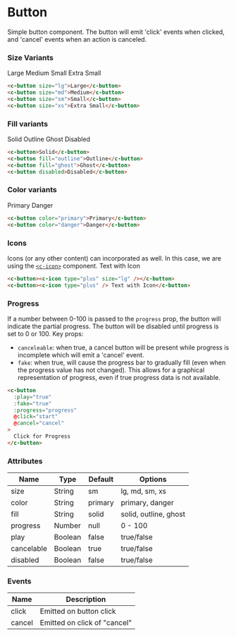 # Button

Simple button component. The button will emit 'click' events when clicked, and 'cancel' events when an action is canceled.

### Size Variants 

<component-container>
  <c-button size="lg">Large</c-button>
  <c-button size="md">Medium</c-button>
  <c-button size="sm">Small</c-button>
  <c-button size="xs">Extra Small</c-button>
</component-container>

``` html
<c-button size="lg">Large</c-button>
<c-button size="md">Medium</c-button>
<c-button size="sm">Small</c-button>
<c-button size="xs">Extra Small</c-button>
```

### Fill variants

<component-container>
  <c-button>Solid</c-button>
  <c-button fill="outline">Outline</c-button>
  <c-button fill="ghost">Ghost</c-button>
  <c-button disabled>Disabled</c-button>
</component-container>

``` html
<c-button>Solid</c-button>
<c-button fill="outline">Outline</c-button>
<c-button fill="ghost">Ghost</c-button>
<c-button disabled>Disabled</c-button>
```

### Color variants

<component-container>
  <c-button color="primary">Primary</c-button>
  <c-button color="danger">Danger</c-button>
</component-container>

``` html
<c-button color="primary">Primary</c-button>
<c-button color="danger">Danger</c-button>
```

### Icons
Icons (or any other content) can incorporated as well. In this case,
we are using the [`<c-icon>`](/components/icons.md) component.
<component-container>
  <c-button><c-icon type="plus" size="lg" /></c-button>
  <c-button><c-icon type="plus" /> Text with Icon</c-button>
</component-container>

``` html
<c-button><c-icon type="plus" size="lg" /></c-button>
<c-button><c-icon type="plus" /> Text with Icon</c-button>
```

### Progress
If a number between 0-100 is passed to the `progress` prop, the button will indicate the partial progress. The button will be disabled until progress is set to 0 or 100. Key props:
* `canceleable`: when true, a cancel button will be present while progress is incomplete which will emit a 'cancel' event. 
* `fake`: when true, will cause the progress bar to gradually fill (even when the progress value has not changed). This allows for a graphical representation of progress, even if true progress data is not available.

<component-container>
  <progress-button />
</component-container>

``` html
<c-button
  :play="true"
  :fake="true"
  :progress="progress"
  @click="start"
  @cancel="cancel"
>
  Click for Progress
</c-button>
```

### Attributes

| Name       | Type    | Default | Options               |
| ---------- | --------| ------- | --------------------- |
| size       | String  | sm      | lg, md, sm, xs        |
| color      | String  | primary | primary, danger       |
| fill       | String  | solid   | solid, outline, ghost |
| progress   | Number  | null    | 0 - 100               |
| play       | Boolean | false   | true/false            |
| cancelable | Boolean | true    | true/false            |
| disabled   | Boolean | false   | true/false            |

### Events

| Name       | Description                  |
| ---------- | ---------------------------- |
| click      | Emitted on button click      |
| cancel     | Emitted on click of "cancel" |
